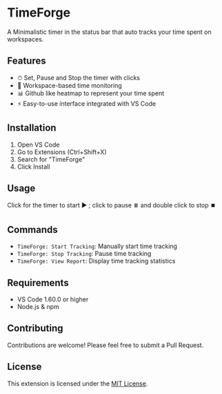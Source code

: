 # TimeForge

A Minimalistic timer in the status bar that auto tracks your time spent on workspaces.

## Features

- ⏱ Set, Pause and Stop the timer with clicks
- 📂 Workspace-based time monitoring
- 📊 Github like heatmap to represent your time spent
- ⚡ Easy-to-use interface integrated with VS Code

## Installation

1. Open VS Code
2. Go to Extensions (Ctrl+Shift+X)
3. Search for "TimeForge"
4. Click Install

## Usage

Click for the timer to start ▶️ ; click to pause ⏸️ and double click to stop ⏹️

## Commands

- `TimeForge: Start Tracking`: Manually start time tracking
- `TimeForge: Stop Tracking`: Pause time tracking
- `TimeForge: View Report`: Display time tracking statistics

## Requirements

- VS Code 1.60.0 or higher
- Node.js & npm

## Contributing

Contributions are welcome! Please feel free to submit a Pull Request.

## License

This extension is licensed under the [MIT License](LICENSE).